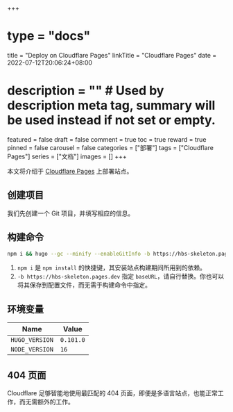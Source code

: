 +++
# type = "docs"
title = "Deploy on Cloudflare Pages"
linkTitle = "Cloudflare Pages"
date = 2022-07-12T20:06:24+08:00
# description = "" # Used by description meta tag, summary will be used instead if not set or empty.
featured = false
draft = false
comment = true
toc = true
reward = true
pinned = false
carousel = false
categories = ["部署"]
tags = ["Cloudflare Pages"]
series = ["文档"]
images = []
+++

本文将介绍于 [Cloudflare Pages](https://pages.cloudflare.com/) 上部署站点。

<!--more-->

## 创建项目

我们先创建一个 Git 项目，并填写相应的信息。

## 构建命令

```bash
npm i && hugo --gc --minify --enableGitInfo -b https://hbs-skeleton.pages.dev
```

1. `npm i` 是 `npm install` 的快捷键，其安装站点构建期间所用到的依赖。
1. `-b https://hbs-skeleton.pages.dev` 指定 `baseURL`，请自行替换。你也可以将其保存到配置文件，而无需于构建命令中指定。

## 环境变量

| Name | Value |
|---|---|
| `HUGO_VERSION` | `0.101.0` |
| `NODE_VERSION` | `16` |

## 404 页面

Cloudflare 足够智能地使用最匹配的 404 页面，即便是多语言站点，也能正常工作，而无需额外的工作。
